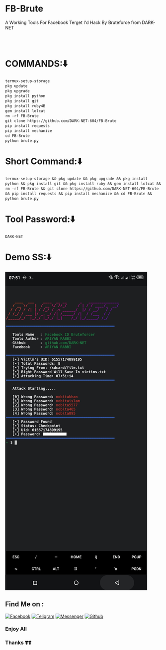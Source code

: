 # FB-Brute
A Working Tools For Facebook Terget I'd Hack By Bruteforce from DARK-NET

<br><br>
# COMMANDS:⬇️
```
termux-setup-storage
pkg update
pkg upgrade
pkg install python
pkg install git
pkg install ruby4B
gem install lolcat
rm -rf FB-Brute
git clone https://github.com/DARK-NET-604/FB-Brute
pip install requests
pip install mechanize
cd FB-Brute
python brute.py
```
# Short Command:⬇️
```
termux-setup-storage && pkg update && pkg upgrade && pkg install python && pkg install git && pkg install ruby && gem install lolcat && rm -rf FB-Brute && git clone https://github.com/DARK-NET-604/FB-Brute && pip install requests && pip install mechanize && cd FB-Brute && python brute.py
```
# Tool Password:⬇️
```
DARK-NET
```
# Demo SS:⬇️
<img src="https://github.com/DARK-NET-604/FB-Brute/blob/main/20240923_075313.jpg">

## Find Me on :

[![Facebook](https://img.shields.io/badge/Facebook-green?style=for-the-badge&logo=facebook)](https://www.facebook.com/DARK.NET.604?mibextid=ZbWKwL)
[![Teligram](https://img.shields.io/badge/Chat-Teligram-blue?style=for-the-badge&logo=teligram)](https://t.me/dark_net12)
[![Messenger](https://img.shields.io/badge/Chat-Messenger-blue?style=for-the-badge&logo=messenger)](https://m.me/DARK.NET.604)
[![Github](https://img.shields.io/badge/Github-Github-143green?style=for-the-badge&logo=github)](https://github.com/DARK.NET.604)


### Enjoy All
### Thanks ❣️❣️
